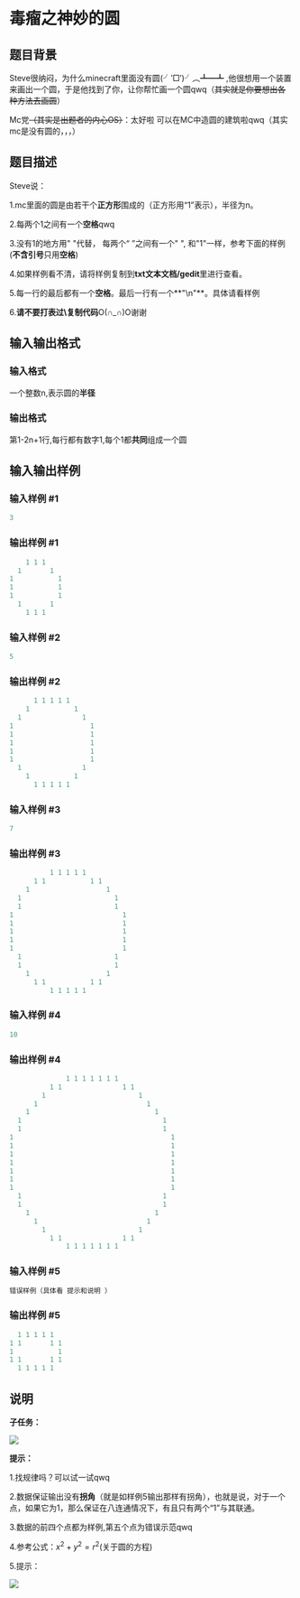 # 毒瘤之神妙的圆

## 题目背景

Steve很纳闷，为什么minecraft里面没有圆(╯‵□′)╯︵┻━┻ ,他很想用一个装置来画出一个圆，于是他找到了你，让你帮忙画一个圆qwq（~~其实就是你要想出各种方法去画圆~~）

Mc党~~（其实是出题者的内心OS）~~：太好啦 可以在MC中造圆的建筑啦qwq（其实mc是没有圆的，，，）

## 题目描述

Steve说：

1.mc里面的圆是由若干个**正方形**围成的（正方形用“1”表示），半径为n。

2.每两个1之间有一个**空格**qwq

3.没有1的地方用" "代替， 每两个“ ”之间有一个" ", 和"1"一样，参考下面的样例(**不含引号**只用**空格**)

4.如果样例看不清，请将样例复制到**txt文本文档/gedit**里进行查看。

5.每一行的最后都有一个**空格**。最后一行有一个**"\n"**。具体请看样例

6.**请不要打表过\复制代码**O(∩\_∩)O谢谢

## 输入输出格式

### 输入格式

一个整数n,表示圆的**半径**

### 输出格式

第1-2n+1行,每行都有数字1,每个1都**共同**组成一个圆

## 输入输出样例

### 输入样例 #1

```cpp
3
```


### 输出样例 #1

```cpp
    1 1 1    
  1       1  
1           1
1           1
1           1
  1       1  
    1 1 1    

```
### 输入样例 #2

```cpp
5
```


### 输出样例 #2

```cpp
      1 1 1 1 1      
    1           1    
  1               1  
1                   1
1                   1
1                   1
1                   1
1                   1
  1               1  
    1           1    
      1 1 1 1 1      

```
### 输入样例 #3

```cpp
7
```


### 输出样例 #3

```cpp
          1 1 1 1 1          
      1 1           1 1      
    1                   1    
  1                       1  
  1                       1  
1                           1
1                           1
1                           1
1                           1
1                           1
  1                       1  
  1                       1  
    1                   1    
      1 1           1 1      
          1 1 1 1 1          

```
### 输入样例 #4

```cpp
10
```


### 输出样例 #4

```cpp
              1 1 1 1 1 1 1              
          1 1               1 1          
        1                       1        
      1                           1      
    1                               1    
  1                                   1  
  1                                   1  
1                                       1
1                                       1
1                                       1
1                                       1
1                                       1
1                                       1
1                                       1
  1                                   1  
  1                                   1  
    1                               1    
      1                           1      
        1                       1        
          1 1               1 1          
              1 1 1 1 1 1 1              

```
### 输入样例 #5

```cpp
错误样例（具体看 提示和说明 ）
```


### 输出样例 #5

```cpp
  1 1 1 1 1
1 1       1 1 
1           1
1 1       1 1
  1 1 1 1 1
```


## 说明

**子任务：**

![](https://cdn.luogu.com.cn/upload/pic/37631.png)

**提示：**

1.找规律吗？可以试一试qwq

2.数据保证输出没有**拐角**（就是如样例5输出那样有拐角），也就是说，对于一个点，如果它为1，那么保证在八连通情况下，有且只有两个“1”与其联通。

3.数据的前四个点都为样例,第五个点为错误示范qwq

4.参考公式：$x^2+y^2=r^2$(关于圆的方程)

5.提示：

![](https://cdn.luogu.com.cn/upload/pic/35889.png)

